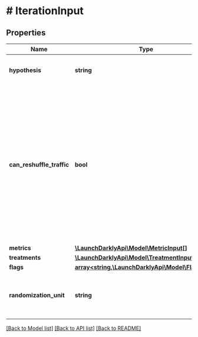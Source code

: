 # # IterationInput

## Properties

Name | Type | Description | Notes
------------ | ------------- | ------------- | -------------
**hypothesis** | **string** | The expected outcome of this experiment |
**can_reshuffle_traffic** | **bool** | Whether to allow the experiment to reassign traffic to different variations when you increase or decrease the traffic in your experiment audience (true) or keep all traffic assigned to its initial variation (false). Defaults to true. | [optional]
**metrics** | [**\LaunchDarklyApi\Model\MetricInput[]**](MetricInput.md) |  |
**treatments** | [**\LaunchDarklyApi\Model\TreatmentInput[]**](TreatmentInput.md) |  |
**flags** | [**array<string,\LaunchDarklyApi\Model\FlagInput>**](FlagInput.md) |  |
**randomization_unit** | **string** | The unit of randomization for this iteration. Defaults to user. | [optional]

[[Back to Model list]](../../README.md#models) [[Back to API list]](../../README.md#endpoints) [[Back to README]](../../README.md)
